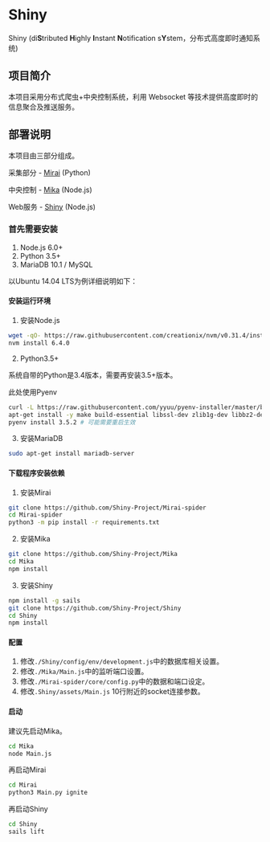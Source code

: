 # Shiny

Shiny (di**S**tributed **H**ighly **I**nstant **N**otification s**Y**stem，分布式高度即时通知系统)

## 项目简介

本项目采用分布式爬虫+中央控制系统，利用 Websocket 等技术提供高度即时的信息聚合及推送服务。

## 部署说明

本项目由三部分组成。

采集部分 - [Mirai](https://github.com/Shiny-Project/Mirai) (Python)

中央控制 - [Mika](https://github.com/Shiny-Project/Mika) (Node.js)

Web服务 - [Shiny](https://github.com/Shiny-Project/Shiny) (Node.js)


### 首先需要安装
1. Node.js 6.0+
2. Python 3.5+
3. MariaDB 10.1 / MySQL

以Ubuntu 14.04 LTS为例详细说明如下：

#### 安装运行环境
1. 安装Node.js

```bash
wget -qO- https://raw.githubusercontent.com/creationix/nvm/v0.31.4/install.sh | bash # 安装nvm
nvm install 6.4.0
```

2. Python3.5+

系统自带的Python是3.4版本，需要再安装3.5+版本。

此处使用Pyenv

```bash
curl -L https://raw.githubusercontent.com/yyuu/pyenv-installer/master/bin/pyenv-installer | bash
apt-get install -y make build-essential libssl-dev zlib1g-dev libbz2-dev libreadline-dev libsqlite3-dev wget curl llvm libncurses5-dev libncursesw5-dev xz-utils
pyenv install 3.5.2 # 可能需要重启生效
```

3. 安装MariaDB
```bash
sudo apt-get install mariadb-server
```

#### 下载程序安装依赖

1. 安装Mirai

```bash
git clone https://github.com/Shiny-Project/Mirai-spider
cd Mirai-spider
python3 -m pip install -r requirements.txt
```

2. 安装Mika

```bash
git clone https://github.com/Shiny-Project/Mika
cd Mika
npm install
```

3. 安装Shiny

```bash
npm install -g sails
git clone https://github.com/Shiny-Project/Shiny
cd Shiny
npm install
```

#### 配置

1. 修改`./Shiny/config/env/development.js`中的数据库相关设置。
2. 修改`./Mika/Main.js`中的监听端口设置。
3. 修改`./Mirai-spider/core/config.py`中的数据和端口设定。
4. 修改`.Shiny/assets/Main.js` 10行附近的socket连接参数。

#### 启动

建议先启动Mika。

```bash
cd Mika
node Main.js
```

再启动Mirai

```bash
cd Mirai
python3 Main.py ignite
```

再启动Shiny
```bash
cd Shiny
sails lift
```
